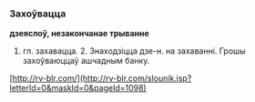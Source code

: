 ### Захоўвацца
**дзеяслоў, незакончанае трыванне**

1. гл. захавацца. 2. Знаходзіцца дзе-н. на захаванні. Грошы захоўваюццаў ашчадным банку.

<a rel="author">[http://rv-blr.com/](http://rv-blr.com/slounik.jsp?letterId=0&maskId=0&pageId=1098)</a>
